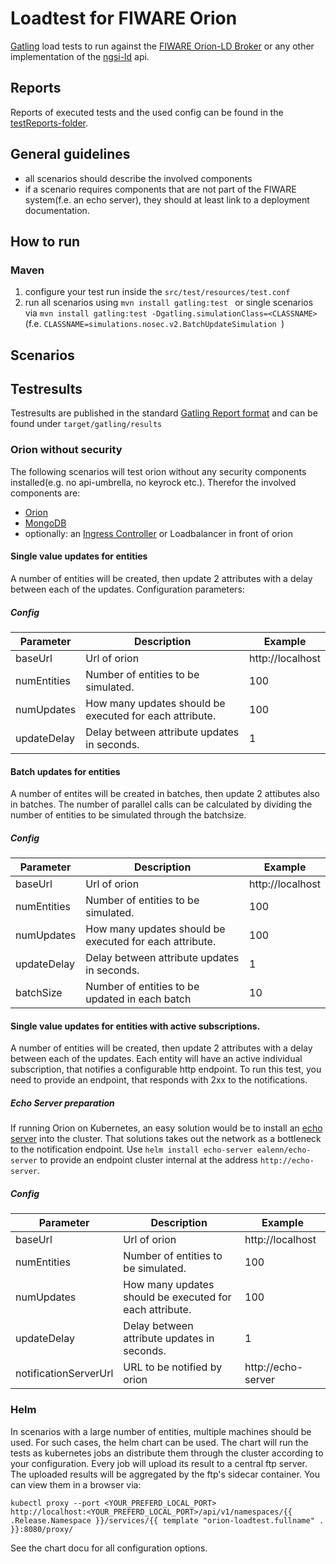 # Loadtest for FIWARE Orion

[Gatling](https://github.com/gatling/gatling) load tests to run against the [FIWARE Orion-LD Broker](https://github.com/FIWARE/context.Orion-LD)
or any other implementation of the [ngsi-ld](https://www.etsi.org/deliver/etsi_gs/CIM/001_099/009/01.03.01_60/gs_cim009v010301p.pdf) api.

## Reports

Reports of executed tests and the used config can be found in the [testReports-folder](./testReports).

## General guidelines

* all scenarios should describe the involved components
* if a scenario requires components that are not part of the FIWARE system(f.e. an echo server), they should at least link to a deployment 
   documentation.

## How to run

### Maven
1. configure your test run inside the ``src/test/resources/test.conf `` 
2. run all scenarios using ``mvn install gatling:test `` or single scenarios via ``mvn install gatling:test -Dgatling.simulationClass=<CLASSNAME>``
(f.e. ``CLASSNAME=simulations.nosec.v2.BatchUpdateSimulation ``)
## Scenarios

## Testresults

Testresults are published in the standard [Gatling Report format](https://gatling.io/docs/current/general/reports/) and can be found under 
``target/gatling/results``

### Orion without security

The following scenarios will test orion without any security components installed(e.g. no api-umbrella, no keyrock etc.).  Therefor the involved 
components are:
* [Orion](https://github.com/telefonicaid/FIWARE-orion)
* [MongoDB](https://www.mongodb.com/)
* optionally: an [Ingress Controller](https://kubernetes.io/docs/concepts/services-networking/ingress-controllers/) or Loadbalancer in front of orion

#### Single value updates for entities

A number of  entities will be created, then update 2 attributes with a delay between each of the updates. 
Configuration parameters:

##### Config

|  Parameter | Description | Example |
| ----------------- | ----------------------------------------------- | ------------------------ |
| baseUrl        | Url of orion                                                | http://localhost  |                            
| numEntities | Number of entities to be simulated.        |  100                  |
| numUpdates| How many updates should be executed for each attribute. | 100  |
| updateDelay| Delay between attribute updates in seconds. | 1 |

#### Batch updates for entities

A number of entites will be created in batches, then update 2 attibutes also in batches. The number of parallel calls can be calculated
by dividing the number of entities to be simulated through the batchsize.

##### Config

|  Parameter | Description | Example |
| ----------------- | ----------------------------------------------- | ------------------------ |
| baseUrl        | Url of orion                                                | http://localhost  |                            
| numEntities | Number of entities to be simulated.        |  100                  |
| numUpdates| How many updates should be executed for each attribute. | 100  |
| updateDelay| Delay between attribute updates in seconds. | 1 |
| batchSize | Number of entities to be updated in each batch | 10 | 

#### Single value updates for entities with active subscriptions.

A number of  entities will be created, then update 2 attributes with a delay between each of the updates.  Each entity will have an active individual 
subscription, that notifies a configurable http endpoint. To run this test, you need to provide an endpoint, that responds with 2xx to the notifications. 

##### Echo Server preparation

If running Orion on Kubernetes, an easy solution would be to install an [echo server](https://ealenn.github.io/Echo-Server/) into the cluster. That 
solutions takes out the network as a bottleneck to the notification endpoint.
Use ``helm install echo-server ealenn/echo-server``  to provide an endpoint cluster internal at the address ``http://echo-server``.

##### Config

|  Parameter | Description | Example |
| ----------------- | ----------------------------------------------- | ------------------------ |
| baseUrl        | Url of orion                                                | http://localhost  |                            
| numEntities | Number of entities to be simulated.        |  100                  |
| numUpdates| How many updates should be executed for each attribute. | 100  |
| updateDelay| Delay between attribute updates in seconds. | 1 |
| notificationServerUrl | URL to be notified by orion | http://echo-server | 

### Helm 

In scenarios with a large number of entities, multiple machines should be used. For such cases, the helm chart can be used. The chart will run the 
tests as kubernetes jobs an distribute them through the cluster according to your configuration. Every job will upload its result to a central ftp server.
The uploaded results will be aggregated by the ftp's sidecar container. You can view them in a browser via:

```
kubectl proxy --port <YOUR_PREFERD_LOCAL_PORT>
http://localhost:<YOUR_PREFERD_LOCAL_PORT>/api/v1/namespaces/{{ .Release.Namespace }}/services/{{ template "orion-loadtest.fullname" . }}:8080/proxy/
```
See the chart docu for all configuration options.